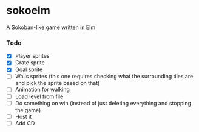 # sokoelm
A Sokoban-like game written in Elm

### Todo
- [x] Player sprites
- [x] Crate sprite
- [x] Goal sprite
- [ ] Walls sprites (this one requires checking what the surrounding tiles are and pick the sprite based on that)
- [ ] Animation for walking
- [ ] Load level from file
- [ ] Do something on win (instead of just deleting everything and stopping the game)
- [ ] Host it
- [ ] Add CD
